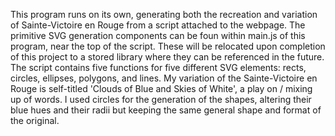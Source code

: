 This program runs on its own, generating both the recreation and variation of Sainte-Victoire en Rouge from a script attached to the webpage.
The primitive SVG generation components can be foun within main.js of this program, near the top of the script. These will be relocated upon completion of this project to a stored library where they can be referenced in the future. The script contains five functions for five different SVG elements: rects, circles, ellipses, polygons, and lines.
My variation of the Sainte-Victoire en Rouge is self-titled 'Clouds of Blue and Skies of White', a play on / mixing up of words. I used circles for the generation of the shapes, altering their blue hues and their radii but keeping the same general shape and format of the original.
